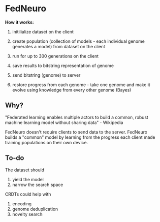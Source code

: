 # FedNeuro

**How it works:**

1. initilialize dataset on the client

2. create population (collection of models - each individual genome generates a model) from dataset on the client

3. run for up to 300 generations on the client 

4. save results to bitstring representation of genome

5. send bitstring (genome) to server

6. restore progress from each genome - take one genome and make it evolve using knowledge from every other genome  (Bayes)


## Why?

"Federated learning enables multiple actors to build a common, robust machine learning model without sharing data" - Wikipedia

FedNeuro doesn't require clients to send data to the server. FedNeuro builds a "common" model by learning from the progress each client made training populations on their own device.

## To-do

The dataset should 
1. yield the model 
2. narrow the search space

CRDTs could help with 
1. encoding
2. genome deduplication
3. novelty search


